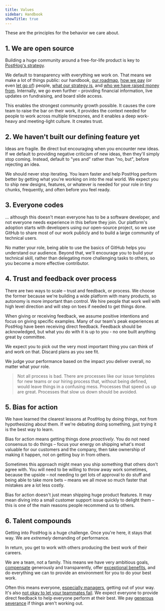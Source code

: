 ```yaml
---
title: Values
sidebar: Handbook
showTitle: true
---
```


These are the principles for the behavior we care about.

## 1. We are open source

Building a huge community around a free-for-life product is key to [PostHog's strategy](/handbook/why-does-posthog-exist).

We default to transparency with everything we work on. That means we make a lot of things public: our handbook, [our roadmap](/handbook/strategy/roadmap), [how we pay](/handbook/people/compensation) (or even [let go of](/handbook/people/offboarding)) people, [what our strategy is](/handbook/why-does-posthog-exist), and [who we have raised money from](/handbook/strategy/investors). Internally, we go even further – providing financial information, live updates on fundraising, and board slide access.

This enables the strongest community growth possible. It causes the core team to raise the bar on their work, it provides the context needed for people to work across multiple timezones, and it enables a deep work-heavy and meeting-light culture. It creates trust.

## 2. We haven't built our defining feature yet

Ideas are fragile. Be direct but encouraging when you encounter new ideas. If we default to providing negative criticism of new ideas, then they'll simply stop coming. Instead, default to "yes and" rather than "no, but", before rejecting an idea.

We should never stop iterating. You learn faster and help PostHog perform better by getting what you're working on into the real world. We expect you to ship new designs, features, or whatever is needed for your role in tiny chunks, frequently, and often before you feel ready.

## 3. Everyone codes

... although this doesn't mean everyone has to be a software developer, and not everyone needs experience in this before they join. Our platform's adoption starts with developers using our open-source project, so we use GitHub to share most of our work publicly and to build a large community of technical users.

No matter your role, being able to use the basics of GitHub helps you understand our audience. Beyond that, we'll encourage you to build your technical skill, rather than delegating more challenging tasks to others, so you become a more effective contributor.

## 4. Trust and feedback over process

There are two ways to scale – trust and feedback, or process. We choose the former because we're building a wide platform with many products, so autonomy is more important than control. We hire people that work well with high level direction and will step on toes if needed to get things done.

When giving or receiving feedback, we assume positive intentions and focus on giving specific examples. Many of our team's peak experiences at PostHog have been receiving direct feedback. Feedback should be acknowledged, but what you do with it is up to you - no one built anything great by committee.

We expect you to pick out the very most important thing you can think of and work on that. Discard plans as you see fit.

We judge your performance based on the impact you deliver overall, no matter what your role.

> Not all process is bad. There are processes like our issue templates for new teams or our hiring process that, without being defined, would leave things in a confusing mess. Processes that speed us up are great. Processes that slow us down should be avoided.

## 5. Bias for action

We have learned the clearest lessons at PostHog by doing things, not from hypothesizing about them. If we're debating doing something, just trying it is the best way to learn.

Bias for action means getting things done _proactively_. You do not need consensus to do things – focus your energy on shipping what's most valuable for our customers and the company, then take ownership of making it happen, not on getting buy in from others.

Sometimes this approach might mean you ship something that others don't agree with. You will need to be willing to throw away work sometimes, because the upside – not needing to get lots of approval to do stuff and being able to take more bets – means we all move so much faster that mistakes are a lot less costly.

Bias for action doesn't just mean shipping huge product features. It may mean diving into a small customer support issue quickly to delight them – this is one of the main reasons people recommend us to others.

## 6. Talent compounds

Getting into PostHog is a huge challenge. Once you're here, it stays that way. We are *extremely* demanding of performance.

In return, you get to work with others producing the best work of their careers.

We are a team, not a family. This means we have very ambitious goals, [compensate](/handbook/people/compensation#how-it-works) generously and transparently, offer [exceptional benefits](/handbook/people/benefits), and do everything we can to provide an environment for you to do your best work.

Often this means everyone, [especially managers](/handbook/company/management), getting out of your way. It's also [not okay to let your teammates fail](/handbook/company/culture/#dont-let-others-fail). We expect everyone to provide direct feedback to help everyone perform at their best. We pay [generous severance](/handbook/people/compensation#severance) if things aren't working out.
